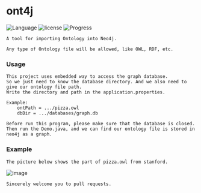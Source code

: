 # ont4j

![Language](https://img.shields.io/badge/JAVA-%3E%3D1.8-red.svg)
![license](https://img.shields.io/badge/License-MIT-blue.svg)
![Progress](https://img.shields.io/badge/Version-Release.v1-brightgreen.svg)

    A tool for importing Ontology into Neo4j.
    
    Any type of Ontology file will be allowed, like OWL, RDF, etc. 
### Usage
    This project uses embedded way to access the graph database. 
    So we just need to know the database directory. And we also need to give our ontology file path.
    Write the directory and path in the application.properties.
    
    Example:
        ontPath = .../pizza.owl
        dbDir = .../databases/graph.db
    
    Before run this program, please make sure that the database is closed.
    Then run the Demo.java, and we can find our ontology file is stored in neo4j as a graph.

### Example
    The picture below shows the part of pizza.owl from stanford.

![image](https://github.com/ylins/ont4j/blob/master/src/main/resources/img/graph.png)

    Sincerely welcome you to pull requests.     
